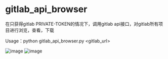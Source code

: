# gitlab_api_browser
在只获得gitlab PRIVATE-TOKEN的情况下，调用gitlab api接口，对gitlab所有项目进行浏览，查看，下载

Usage：python gitlab_api_browser.py <gitlab_url> <PRIVATE-TOKEN>
  
![image](https://github.com/ic3s3137/gitlab_api_browser/blob/master/1.png)
![image](https://github.com/ic3s3137/gitlab_api_browser/blob/master/2.png)

